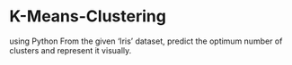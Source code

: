 # K-Means-Clustering
using Python
From the given ‘Iris’ dataset, predict the optimum number of clusters and represent it visually.
